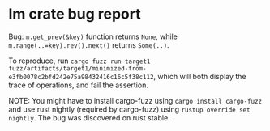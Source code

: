 # Im crate bug report

Bug: `m.get_prev(&key)` function returns `None`, while `m.range(..=key).rev().next()` returns `Some(..)`.

To reproduce, run `cargo fuzz run target1 fuzz/artifacts/target1/minimized-from-e3fb0078c2bfd242e75a98432416c16c5f38c112`, which will both display the trace of operations, and fail the assertion.

NOTE: You might have to install cargo-fuzz using `cargo install cargo-fuzz` and use rust nightly (required by cargo-fuzz) using `rustup override set nightly`. The bug was discovered on rust stable.
